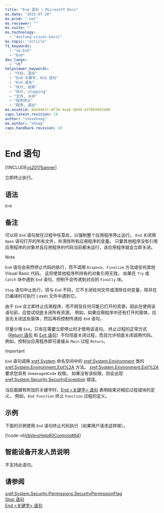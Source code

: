 ```yaml
---
title: "End 语句 | Microsoft Docs"
ms.date: "2015-07-20"
ms.prod: ".net"
ms.reviewer: ""
ms.suite: ""
ms.technology: 
  - "devlang-visual-basic"
ms.topic: "article"
f1_keywords: 
  - "vb.End"
  - "End"
dev_langs: 
  - "VB"
helpviewer_keywords: 
  - "代码, 退出"
  - "End 关键字, End 语句"
  - "End 语句"
  - "执行, 结束"
  - "执行, stopping"
  - "文件, 关闭"
  - "程序终止"
  - "程序, 退出"
ms.assetid: 0e64467c-0f34-4aab-9ddd-43f8b9d55d90
caps.latest.revision: 19
author: "stevehoag"
ms.author: "shoag"
caps.handback.revision: 19
---
```

# End 语句
[!INCLUDE[vs2017banner](../../../visual-basic/includes/vs2017banner.md)]

立即终止执行。  
  
## 语法  
  
```  
End  
```  
  
## 备注  
 可以将 `End` 语句放在过程中任意处，以强制整个应用程序停止运行。  `End` 关闭用 `Open` 语句打开的所有文件，并清除所有应用程序的变量。  只要其他程序没有引用应用程序的对象并且应用程序的代码当前都未运行，该应用程序就会立即关闭。  
  
> [!NOTE]
>  `End` 语句会突然停止代码的执行，而不调用 `Dispose`、`Finalize` 方法或任何其他 Visual Basic 代码。  这将使其他程序所持有的对象引用无效。  如果在 `Try` 或 `Catch` 块中遇到 `End` 语句，控制不会传递到对应的 `Finally` 块。  
  
 `Stop` 语句中止执行，但与 `End` 不同，它不关闭任何文件或清除任何变量，除非在已编译的可执行 \(.exe\) 文件中遇到它。  
  
 由于 `End` 会立即终止应用程序，而不顾及任何可能已打开的资源，因此在使用该语句前，应尝试彻底关闭所有资源。  例如，如果应用程序中还有打开的窗体，应该先关闭这些窗体，然后再将控制传递给 `End` 语句。  
  
 尽量少用 `End`，只有在需要立即停止时才使用该语句。  终止过程的正常方式（[Return 语句](../../../visual-basic/language-reference/statements/return-statement.md) 和 [Exit 语句](../../../visual-basic/language-reference/statements/exit-statement.md)）不仅彻底关闭过程，而且允许彻底关闭调用代码。  例如，控制台应用程序即可直接从 `Main` 过程 `Return`。  
  
> [!IMPORTANT]
>  `End` 语句调用 <xref:System> 命名空间中的 <xref:System.Environment> 类的 <xref:System.Environment.Exit%2A> 方法。  <xref:System.Environment.Exit%2A> 要求您具有 `UnmanagedCode` 权限。  如果没有该权限，则会出现 <xref:System.Security.SecurityException> 错误。  
  
 当后面跟有附加的关键字时，[End \<关键字\> 语句](../../../visual-basic/language-reference/statements/end-keyword-statement.md) 表明结束对相应过程或块的定义。  例如，`End Function` 终止 `Function` 过程的定义。  
  
## 示例  
 下面的示例使用 `End` 语句终止代码执行（如果用户请求这样做）。  
  
 [!code-vb[VbVersHelp60Controls#64](../../../visual-basic/language-reference/statements/codesnippet/visualbasic/VbVersHelp60Controls/Form1.vb#64)]  
  
## 智能设备开发人员说明  
 不支持此语句。  
  
## 请参阅  
 <xref:System.Security.Permissions.SecurityPermissionFlag>   
 [Stop 语句](../../../visual-basic/language-reference/statements/stop-statement.md)   
 [End \<关键字\> 语句](../../../visual-basic/language-reference/statements/end-keyword-statement.md)